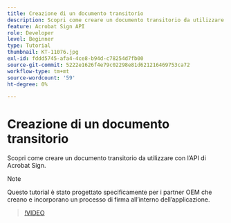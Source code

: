 ```yaml
---
title: Creazione di un documento transitorio
description: Scopri come creare un documento transitorio da utilizzare con l’API di Acrobat Sign
feature: Acrobat Sign API
role: Developer
level: Beginner
type: Tutorial
thumbnail: KT-11076.jpg
exl-id: fddd5745-afa4-4ce8-b94d-c78254d7fb00
source-git-commit: 5222e1626f4e79c02298e81d621216469753ca72
workflow-type: tm+mt
source-wordcount: '59'
ht-degree: 0%

---
```


# Creazione di un documento transitorio

Scopri come creare un documento transitorio da utilizzare con l’API di Acrobat Sign.

>[!NOTE]
>
>Questo tutorial è stato progettato specificamente per i partner OEM che creano e incorporano un processo di firma all’interno dell’applicazione.

>[!VIDEO](https://video.tv.adobe.com/v/3444778?hidetitle=true&captions=ita)
